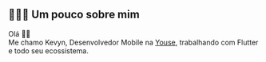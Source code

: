 ## 👨🏻‍💻 Um pouco sobre mim

Olá 👋🏻  
Me chamo Kevyn, Desenvolvedor Mobile na [Youse](https://www.youse.com.br/), trabalhando com Flutter e todo seu ecossistema.
